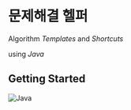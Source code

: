 # 문제해결 헬퍼
Algorithm *Templates* and *Shortcuts*

using *Java*

## Getting Started
![Java](https://img.shields.io/badge/java-%23ED8B00.svg?style=for-the-badge&logo=openjdk&logoColor=white)
